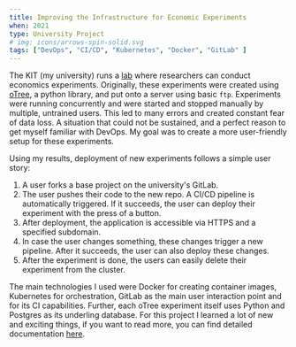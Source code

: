 ```yaml
---
title: Improving the Infrastructure for Economic Experiments
when: 2021
type: University Project
# img: icons/arrows-spin-solid.svg
tags: ["DevOps", "CI/CD", "Kubernetes", "Docker", "GitLab" ]
---
```


The KIT (my university) runs a [lab](https://www.kd2lab.kit.edu/) where researchers can conduct economics experiments. Originally, these experiments were created using [oTree](https://otree.org), a python library, and put onto a server using basic `ftp`. Experiments were running concurrently and were started and stopped manually by multiple, untrained users. This led to many errors and created constant fear of data loss. A situation that could not be sustained, and a perfect reason to get myself familiar with DevOps. My goal was to create a more user-friendly setup for these experiments.

Using my results, deployment of new experiments follows a simple user story:

1. A user forks a base project on the university's GitLab.
2. The user pushes their code to the new repo. A CI/CD pipeline is automatically triggered. If it succeeds, the user can deploy their experiment with the press of a button.
3. After deployment, the application is accessible via HTTPS and a specified subdomain.
4. In case the user changes something, these changes trigger a new pipeline. After it succeeds, the user can also deploy these changes.
5. After the experiment is done, the users can easily delete their experiment from the cluster.

The main technologies I used were Docker for creating container images, Kubernetes for orchestration, GitLab as the main user interaction point and for its CI capabilities. Further, each oTree experiment itself uses Python and Postgres as its underling database. For this project I learned a lot of new and exciting things, if you want to read more, you can find detailed documentation [here](https://devops.jasperanders.xyz).